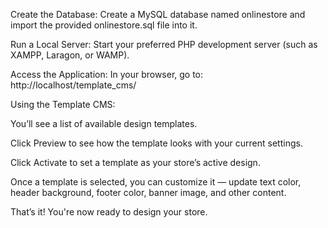 Create the Database:
Create a MySQL database named onlinestore and import the provided onlinestore.sql file into it.

Run a Local Server:
Start your preferred PHP development server (such as XAMPP, Laragon, or WAMP).

Access the Application:
In your browser, go to:
http://localhost/template_cms/

Using the Template CMS:

You’ll see a list of available design templates.

Click Preview to see how the template looks with your current settings.

Click Activate to set a template as your store’s active design.

Once a template is selected, you can customize it — update text color, header background, footer color, banner image, and other content.

That’s it! You're now ready to design your store.
